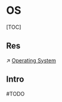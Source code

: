 # OS

[TOC]



## Res
↗ [Operating System](../🧬%20Computer%20System/Operating%20System/Operating%20System.md)


## Intro
#TODO 


